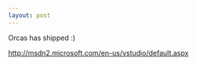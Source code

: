 ```yaml
---
layout: post
---
```

Orcas has shipped :)

<http://msdn2.microsoft.com/en-us/vstudio/default.aspx>

